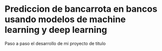 # Prediccion de bancarrota en bancos usando modelos de machine learning y deep learning
Paso a paso el desarrollo de mi proyecto de titulo
